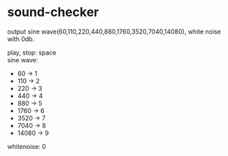 sound-checker
=============

output sine wave(60,110,220,440,880,1760,3520,7040,14080), white noise with 0db.

play, stop: space  
sine wave:  
  * 60 -> 1
  * 110 -> 2
  * 220 -> 3
  * 440 -> 4
  * 880 -> 5
  * 1760 -> 6
  * 3520 -> 7
  * 7040 -> 8
  * 14080 -> 9

whitenoise: 0
